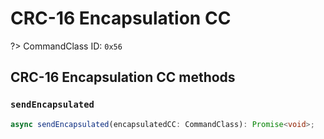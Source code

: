 # CRC-16 Encapsulation CC

?> CommandClass ID: `0x56`

## CRC-16 Encapsulation CC methods

### `sendEncapsulated`

```ts
async sendEncapsulated(encapsulatedCC: CommandClass): Promise<void>;
```
